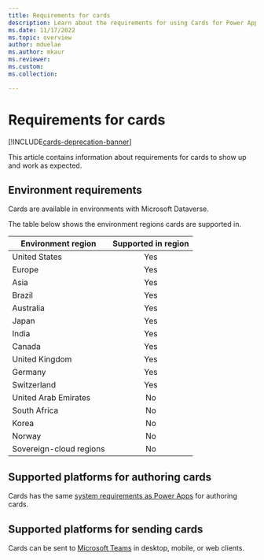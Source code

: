 ```yaml
---
title: Requirements for cards
description: Learn about the requirements for using Cards for Power Apps.
ms.date: 11/17/2022
ms.topic: overview
author: mduelae
ms.author: mkaur
ms.reviewer: 
ms.custom: 
ms.collection: 

---
```


# Requirements for cards

[!INCLUDE[cards-deprecation-banner](~/includes/cards-deprecation-notice.md)]

This article contains information about requirements for cards to show up and work as expected.

## Environment requirements

Cards are available in environments with Microsoft Dataverse.

The table below shows the environment regions cards are supported in.

| Environment region | Supported in region |
|--------------|:---:|
| United States | Yes |
| Europe | Yes |
| Asia | Yes |
| Brazil | Yes |
| Australia | Yes |
| Japan | Yes |
| India | Yes |
| Canada | Yes |
| United Kingdom | Yes |
| Germany | Yes |
| Switzerland | Yes |
| United Arab Emirates | No |
| South Africa | No |
| Korea | No |
| Norway | No |
| Sovereign-cloud regions | No |

## Supported platforms for authoring cards

Cards has the same [system requirements as Power Apps](../limits-and-config.md) for authoring cards.

## Supported platforms for sending cards

Cards can be sent to [Microsoft Teams](send-a-card/send-card-in-teams.md) in desktop, mobile, or web clients.
